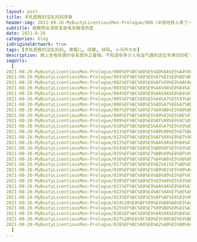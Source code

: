 ```yaml
---
layout: post
title: 丰乳肥臀的淫乱妈妈序章
header-img: 2021-08-26-MyBustyLicentiousMon-Prologue/000（半夜地铁上来了一个大胸美妇，看我拍照也不躲，一看就知道很骚）.jpg
subtitle: 翘臀熟女深夜变身电车精液肉壶
date: 2021-8-26
categories: blog
isOriginalArtwork: true
tags: [丰乳肥臀的淫乱妈妈, 萧媚儿, 绿妻, 绿母, 小马开大车]
description: 晚上坐电车偶尔会有意外之喜哦。不知道有多少人有运气遇到这位丰满淫妇呢？
imgUrls:
  [
2021-08-26-MyBustyLicentiousMon-Prologue/000%EF%BC%88%E5%8D%8A%E5%A4%9C%E5%9C%B0%E9%93%81%E4%B8%8A%E6%9D%A5%E4%BA%86%E4%B8%80%E4%B8%AA%E5%A4%A7%E8%83%B8%E7%BE%8E%E5%A6%87%EF%BC%8C%E7%9C%8B%E6%88%91%E6%8B%8D%E7%85%A7%E4%B9%9F%E4%B8%8D%E8%BA%B2%EF%BC%8C%E4%B8%80%E7%9C%8B%E5%B0%B1%E7%9F%A5%E9%81%93%E5%BE%88%E9%AA%9A%EF%BC%89.jpg,
2021-08-26-MyBustyLicentiousMon-Prologue/001%EF%BC%88%E6%97%81%E8%BE%B9%E5%A4%A7%E5%93%A5%E5%BC%80%E5%A7%8B%E6%91%B8%E8%BF%99%E7%BE%8E%E5%A6%87%E7%9A%84%E5%B1%81%E8%82%A1%E4%BA%86%EF%BC%8C%E7%9C%8B%E5%A5%B9%E4%B8%80%E8%84%B8%E4%BA%AB%E5%8F%97%E7%9A%84%E6%A0%B7%E5%AD%90%EF%BC%8C%E6%9E%9C%E7%84%B6%E6%98%AF%E4%B8%AA%E9%AA%9A%E8%B4%A7%EF%BC%89.jpg,
2021-08-26-MyBustyLicentiousMon-Prologue/002%EF%BC%88%E8%BF%99%E9%AA%9A%E8%B4%A7%E6%89%AD%E5%A4%B4%E8%B7%9F%E5%A4%A7%E5%93%A5%E8%AF%B4%E4%BA%86%E5%87%A0%E5%8F%A5%E8%AF%9D%EF%BC%8C%E5%9C%B0%E9%93%81%E5%A4%AA%E5%90%B5%E4%BA%86%E6%B2%A1%E5%90%AC%E6%B8%85%EF%BC%89.jpg,
2021-08-26-MyBustyLicentiousMon-Prologue/003%EF%BC%88%E9%AA%9A%E8%B4%A7%E6%8A%8A%E8%A3%A4%E8%A2%9C%E8%84%B1%E4%BA%86%E4%B8%80%E5%8D%8A%EF%BC%8C%E7%9B%B4%E6%8E%A5%E8%AE%A9%E5%A4%A7%E5%93%A5%E6%91%B8%E5%A5%B9%E5%B1%81%E8%82%A1%EF%BC%89.jpg,
2021-08-26-MyBustyLicentiousMon-Prologue/004%EF%BC%88%E9%AA%9A%E8%B4%A7%E7%9B%B4%E6%8E%A5%E5%BC%80%E5%A7%8B%E7%BB%99%E5%A4%A7%E5%93%A5%E6%92%B8%E7%AE%A1%E4%BA%86%EF%BC%89.jpg,
2021-08-26-MyBustyLicentiousMon-Prologue/005%EF%BC%88%E5%A4%A7%E5%93%A5%E5%B0%84%E5%9C%A8%E8%BF%99%E9%AA%9A%E8%B4%A7%E7%9A%84%E8%82%A5%E8%87%80%E4%B8%8A%E4%BA%86%EF%BC%89.jpg,
2021-08-26-MyBustyLicentiousMon-Prologue/006%EF%BC%88%E5%8D%A7%E6%A7%BD%E8%BF%99%E5%A5%B3%E4%BA%BA%E8%87%AA%E5%B7%B1%E4%B8%BB%E5%8A%A8%E6%8A%8A%E7%B2%BE%E6%B6%B2%E6%8A%B9%E5%8C%80%E4%BA%86%EF%BC%89.jpg,
2021-08-26-MyBustyLicentiousMon-Prologue/007%EF%BC%88%E7%84%B6%E5%90%8E%E7%9B%B4%E6%8E%A5%E9%A1%BA%E5%8A%BF%E8%B9%B2%E4%B8%8B%E8%A6%81%E5%8F%A3%E4%BA%A4%EF%BC%8C%E8%BF%99%E5%A4%A7%E5%93%A5%E5%A5%BD%E8%89%B3%E7%A6%8F%EF%BC%89.jpg,
2021-08-26-MyBustyLicentiousMon-Prologue/008%EF%BC%88%E5%90%83%E5%BE%97%E8%BF%99%E4%B9%88%E7%94%A8%E5%8A%9B%E2%80%A6%E2%80%A6%E6%88%91%E6%80%80%E7%96%91%E8%BF%99%E7%86%9F%E5%A6%87%E5%92%82%E5%BE%97%E6%95%B4%E4%B8%AA%E8%BD%A6%E5%8E%A2%E9%83%BD%E8%83%BD%E5%90%AC%E5%88%B0%EF%BC%89.jpg,
2021-08-26-MyBustyLicentiousMon-Prologue/009%EF%BC%88%E8%BF%98%E6%9C%89%E4%BF%A9%E4%BA%BA%E4%B9%9F%E6%8C%BA%E7%9D%80%E9%B8%A1%E5%B7%B4%E5%87%91%E4%B8%8A%E6%9D%A5%E4%BA%86%EF%BC%89.jpg,
2021-08-26-MyBustyLicentiousMon-Prologue/010%EF%BC%88%E5%A4%A7%E5%93%A5%E5%8F%88%E5%B0%84%E4%BA%86%EF%BC%8C%E7%9B%B4%E6%8E%A5%E5%B0%84%E5%98%B4%E9%87%8C%E4%BA%86%EF%BC%89.jpg,
2021-08-26-MyBustyLicentiousMon-Prologue/011%EF%BC%88%E5%90%90%E5%87%BA%E6%9D%A5%E7%BB%99%E6%88%91%E4%BB%AC%E7%9C%8B%E4%BA%86%E4%B8%80%E4%B8%8B%E5%8F%88%E5%92%BD%E4%BA%86%E4%B8%8B%E5%8E%BB%EF%BC%8C%E7%86%9F%E7%BB%83%E5%95%8A%EF%BC%89.jpg,
2021-08-26-MyBustyLicentiousMon-Prologue/012%EF%BC%88%E5%8F%88%E8%B7%9F%E6%97%81%E8%BE%B9%E5%B0%8F%E5%93%A5%E8%AF%B4%E8%AF%9D%EF%BC%8C%E8%BF%99%E6%AC%A1%E6%88%91%E5%90%AC%E6%B8%85%E4%BA%86%EF%BC%8C%E5%A5%B9%E9%97%AE%E7%99%BD%E8%A1%A3%E6%9C%8D%E5%B0%8F%E5%93%A5%E6%98%AF%E4%B8%8D%E6%98%AF%E8%B7%9F%E9%82%A3%E5%A4%A7%E5%93%A5%E4%B8%80%E6%A0%B7%E8%83%BD%E5%B9%B2%EF%BC%89.jpg,
2021-08-26-MyBustyLicentiousMon-Prologue/013%EF%BC%88%E9%AA%9A%E8%B4%A7%E6%8E%B0%E5%BC%80%E5%B1%81%E8%82%A1%E5%87%86%E5%A4%87%E6%8C%A8%E8%8D%89%EF%BC%89.jpg,
2021-08-26-MyBustyLicentiousMon-Prologue/014%EF%BC%88%E5%B0%8F%E5%93%A5%E6%8F%92%E8%BF%9B%E5%8E%BB%E4%BA%86%EF%BC%8C%E4%B8%80%E8%BF%9B%E5%8E%BB%E5%B0%B1%E5%96%8A%E7%B4%A7%EF%BC%8C%E6%80%95%E4%B8%8D%E6%98%AF%E6%97%A9%E6%B3%84%E5%90%A7%EF%BC%89.jpg,
2021-08-26-MyBustyLicentiousMon-Prologue/015%EF%BC%88%E7%BB%99%E8%BF%99%E9%AA%9A%E8%B4%A7%E7%9A%84%E8%82%A5%E8%87%80%E8%8D%89%E5%87%BA%E4%B8%80%E6%B3%A2%E5%8F%88%E4%B8%80%E6%B3%A2%E7%9A%84%E8%87%80%E6%B5%AA%EF%BC%89.jpg,
2021-08-26-MyBustyLicentiousMon-Prologue/016%EF%BC%88%E7%84%B6%E5%90%8E%E5%86%85%E5%B0%84%E5%9C%A8%E9%87%8C%E9%9D%A2%E4%BA%86%EF%BC%8C%E8%BF%99%E5%B1%81%E8%82%A1%EF%BC%8C%E7%BB%9D%E4%BA%86%EF%BC%89.jpg,
2021-08-26-MyBustyLicentiousMon-Prologue/017%EF%BC%88%E6%B2%A1%E7%AD%89%E5%A5%B9%E5%96%98%E5%8F%A3%E6%B0%94%E7%AC%AC%E4%BA%8C%E4%B8%AA%E5%B0%8F%E5%93%A5%E4%B9%9F%E5%87%91%E4%B8%8A%E6%9D%A5%E4%BA%86%EF%BC%8C%E5%95%A7%E5%95%A7%EF%BC%89.jpg,
2021-08-26-MyBustyLicentiousMon-Prologue/018%EF%BC%88%E5%B0%B1%E5%90%AC%E8%A7%81%E2%80%9C%E5%95%8A~%E2%80%9D%E7%9A%84%E4%B8%80%E5%A3%B0%EF%BC%8C%E8%BF%99%E6%B7%AB%E5%A6%87%E5%8F%AB%E5%BE%97%E5%A4%AA%E5%AA%9A%E4%BA%86%E2%80%A6%E2%80%A6%EF%BC%81%EF%BC%89.jpg,
2021-08-26-MyBustyLicentiousMon-Prologue/019%EF%BC%88%E4%B8%80%E5%8F%91%E5%86%85%E5%B0%84%E9%AA%9A%E8%B4%A7%E7%9B%B4%E6%8E%A5%E8%A2%AB%E5%B0%84%E5%BE%97%E9%AB%98%E6%BD%AE%E4%BA%86%EF%BC%8C%E7%9C%BC%E9%83%BD%E7%9B%B4%E4%BA%86%EF%BC%89.jpg,
2021-08-26-MyBustyLicentiousMon-Prologue/020%EF%BC%88%E5%93%88%E5%93%88%EF%BC%8C%E8%BF%99%E5%B0%8F%E5%93%A5%E8%AF%B4%E8%A2%AB%E6%A6%A8%E5%B9%B2%E4%BA%86%EF%BC%8C%E4%B8%80%E6%8B%94%E5%87%BA%E6%9D%A5%E7%9B%B4%E6%8E%A5%E8%BA%BA%E4%B8%8B%E4%BA%86%EF%BC%8C%E9%AA%9A%E8%B4%A7%E8%BF%99%E4%B8%80%E8%84%B8%E8%BF%B7%E7%A6%BB%E7%9A%84%EF%BC%8C%E7%9C%8B%E5%BE%97%E8%AE%A9%E4%BA%BA%E6%9B%B4%E6%83%B3%E8%8D%89%E4%BA%86%EF%BC%89.jpg,
2021-08-26-MyBustyLicentiousMon-Prologue/021%EF%BC%88%E9%AA%9A%E8%B4%A7%E7%9C%8B%E8%B5%B7%E6%9D%A5%E8%BF%98%E6%84%8F%E7%8A%B9%E6%9C%AA%E5%B0%BD%E7%9A%84%E6%A0%B7%E5%AD%90%EF%BC%8C%E7%AC%AC%E4%B8%89%E4%B8%AA%E5%B0%8F%E5%93%A5%E4%B8%8A%E5%9C%BA%E4%BA%86%EF%BC%89.jpg,
2021-08-26-MyBustyLicentiousMon-Prologue/022%EF%BC%88%E4%BC%9A%E7%8E%A9%E5%95%8A%E8%80%81%E5%93%A5%EF%BC%8C%E4%B8%80%E8%BE%B9%E6%8F%92%E4%B8%80%E8%BE%B9%E8%88%94%E8%85%BF%EF%BC%89.jpg,
2021-08-26-MyBustyLicentiousMon-Prologue/023%EF%BC%88%E5%8F%AF%E6%83%9C%E4%B9%9F%E6%98%AF%E4%B8%AA%E5%BF%AB%E6%9E%AA%E6%89%8B%EF%BC%8C%E6%B2%A1%E6%8F%92%E5%87%A0%E5%88%86%E9%92%9F%E5%B0%B1%E5%96%8A%E7%9D%80%E8%A2%AB%E5%90%B8%E5%B9%B2%E4%BA%86%E8%A2%AB%E5%90%B8%E5%B9%B2%E4%BA%86%EF%BC%89.jpg,
2021-08-26-MyBustyLicentiousMon-Prologue/024%28%E8%BF%99%E4%B8%AA%E5%A4%A7%E5%8F%94%E7%89%B9%E5%88%AB%E5%8E%89%E5%AE%B3%EF%BC%8C%E8%99%BD%E7%84%B6%E9%B8%A1%E5%B7%B4%E4%B8%8D%E5%A4%A7%E4%BD%86%E6%98%AF%E7%89%B9%E5%88%AB%E4%BC%9A%E6%89%93%E5%B1%81%E8%82%A1%EF%BC%8C%E6%89%93%E5%BE%97%E8%BF%99%E9%AA%9A%E8%B4%A7%E4%B8%80%E7%9B%B4%E5%9C%A8%E9%A2%A4%E6%8A%96%EF%BC%89.jpg,
2021-08-26-MyBustyLicentiousMon-Prologue/025%EF%BC%88%E7%99%BD%E8%A1%A3%E6%9C%8D%E5%B0%8F%E5%93%A5%E6%83%B3%E8%A6%81%E4%BA%8C%E6%88%98%EF%BC%8C%E7%BB%93%E6%9E%9C%E5%9D%9A%E6%8C%81%E6%97%B6%E9%97%B4%E6%AF%94%E7%AC%AC%E4%B8%80%E6%AC%A1%E8%BF%98%E7%9F%AD%EF%BC%89.jpg,
2021-08-26-MyBustyLicentiousMon-Prologue/026%EF%BC%88%E9%AA%9A%E8%B4%A7%E8%84%B8%E4%B8%8A%E8%83%B8%E4%B8%8A%E9%83%BD%E8%A2%AB%E5%B0%84%E5%BE%97%E6%BB%A1%E6%BB%A1%E7%9A%84%EF%BC%89.jpg,
2021-08-26-MyBustyLicentiousMon-Prologue/027%28%E6%9C%80%E5%90%8E%E4%B8%80%E4%B8%AA%E5%86%85%E5%B0%84%E7%9A%84%E8%80%81%E5%93%A5%29.jpg,
2021-08-26-MyBustyLicentiousMon-Prologue/028%EF%BC%88%E8%A2%AB%E5%B0%84%E4%BA%86%E4%B8%80%E8%BA%AB%E7%B2%BE%E6%B6%B2%E7%9A%84%E9%AA%9A%E8%B4%A7%EF%BC%89.jpg,
  ]
---
```

